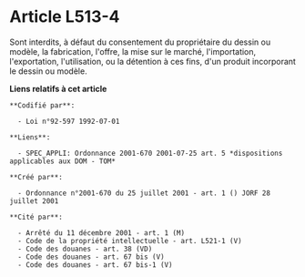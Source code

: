 # Article L513-4

Sont interdits, à défaut du consentement du propriétaire du dessin ou modèle, la fabrication, l'offre, la mise sur le marché,
l'importation, l'exportation, l'utilisation, ou la détention à ces fins, d'un produit incorporant le dessin ou modèle.

**Liens relatifs à cet article**

	**Codifié par**:

	  - Loi n°92-597 1992-07-01

	**Liens**:

	  - SPEC_APPLI: Ordonnance 2001-670 2001-07-25 art. 5 *dispositions applicables aux DOM - TOM*

	**Créé par**:

	  - Ordonnance n°2001-670 du 25 juillet 2001 - art. 1 () JORF 28 juillet 2001

	**Cité par**:

	  - Arrêté du 11 décembre 2001 - art. 1 (M)
	  - Code de la propriété intellectuelle - art. L521-1 (V)
	  - Code des douanes - art. 38 (VD)
	  - Code des douanes - art. 67 bis (V)
	  - Code des douanes - art. 67 bis-1 (V)
